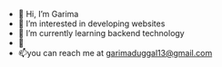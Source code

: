 - 👋 Hi, I’m Garima
- 👀 I’m interested in developing websites
- 🌱 I’m currently learning backend technology
- 💞
- 📫you can reach me at garimaduggal13@gmail.com

<!---
garima21-99/garima21-99 is a ✨ special ✨ repository because its `README.md` (this file) appears on your GitHub profile.
You can click the Preview link to take a look at your changes.
--->

